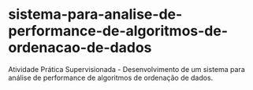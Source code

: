 # sistema-para-analise-de-performance-de-algoritmos-de-ordenacao-de-dados
Atividade Prática Supervisionada - Desenvolvimento de um sistema para análise de performance de algoritmos de ordenação de dados.
